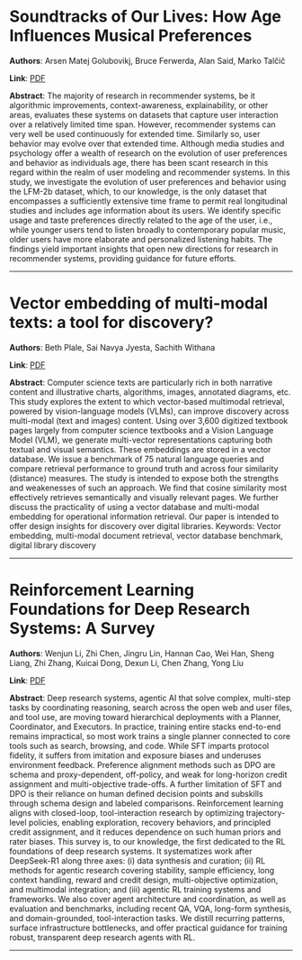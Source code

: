 # Soundtracks of Our Lives: How Age Influences Musical Preferences 

**Authors**: Arsen Matej Golubovikj, Bruce Ferwerda, Alan Said, Marko Talčič  

**Link**: [PDF](https://arxiv.org/pdf/2509.08337)  

**Abstract**: The majority of research in recommender systems, be it algorithmic improvements, context-awareness, explainability, or other areas, evaluates these systems on datasets that capture user interaction over a relatively limited time span. However, recommender systems can very well be used continuously for extended time. Similarly so, user behavior may evolve over that extended time. Although media studies and psychology offer a wealth of research on the evolution of user preferences and behavior as individuals age, there has been scant research in this regard within the realm of user modeling and recommender systems. In this study, we investigate the evolution of user preferences and behavior using the LFM-2b dataset, which, to our knowledge, is the only dataset that encompasses a sufficiently extensive time frame to permit real longitudinal studies and includes age information about its users. We identify specific usage and taste preferences directly related to the age of the user, i.e., while younger users tend to listen broadly to contemporary popular music, older users have more elaborate and personalized listening habits. The findings yield important insights that open new directions for research in recommender systems, providing guidance for future efforts. 

---
# Vector embedding of multi-modal texts: a tool for discovery? 

**Authors**: Beth Plale, Sai Navya Jyesta, Sachith Withana  

**Link**: [PDF](https://arxiv.org/pdf/2509.08216)  

**Abstract**: Computer science texts are particularly rich in both narrative content and illustrative charts, algorithms, images, annotated diagrams, etc. This study explores the extent to which vector-based multimodal retrieval, powered by vision-language models (VLMs), can improve discovery across multi-modal (text and images) content. Using over 3,600 digitized textbook pages largely from computer science textbooks and a Vision Language Model (VLM), we generate multi-vector representations capturing both textual and visual semantics. These embeddings are stored in a vector database. We issue a benchmark of 75 natural language queries and compare retrieval performance to ground truth and across four similarity (distance) measures. The study is intended to expose both the strengths and weakenesses of such an approach. We find that cosine similarity most effectively retrieves semantically and visually relevant pages. We further discuss the practicality of using a vector database and multi-modal embedding for operational information retrieval. Our paper is intended to offer design insights for discovery over digital libraries.
Keywords: Vector embedding, multi-modal document retrieval, vector database benchmark, digital library discovery 

---
# Reinforcement Learning Foundations for Deep Research Systems: A Survey 

**Authors**: Wenjun Li, Zhi Chen, Jingru Lin, Hannan Cao, Wei Han, Sheng Liang, Zhi Zhang, Kuicai Dong, Dexun Li, Chen Zhang, Yong Liu  

**Link**: [PDF](https://arxiv.org/pdf/2509.06733)  

**Abstract**: Deep research systems, agentic AI that solve complex, multi-step tasks by coordinating reasoning, search across the open web and user files, and tool use, are moving toward hierarchical deployments with a Planner, Coordinator, and Executors. In practice, training entire stacks end-to-end remains impractical, so most work trains a single planner connected to core tools such as search, browsing, and code. While SFT imparts protocol fidelity, it suffers from imitation and exposure biases and underuses environment feedback. Preference alignment methods such as DPO are schema and proxy-dependent, off-policy, and weak for long-horizon credit assignment and multi-objective trade-offs. A further limitation of SFT and DPO is their reliance on human defined decision points and subskills through schema design and labeled comparisons. Reinforcement learning aligns with closed-loop, tool-interaction research by optimizing trajectory-level policies, enabling exploration, recovery behaviors, and principled credit assignment, and it reduces dependence on such human priors and rater biases.
This survey is, to our knowledge, the first dedicated to the RL foundations of deep research systems. It systematizes work after DeepSeek-R1 along three axes: (i) data synthesis and curation; (ii) RL methods for agentic research covering stability, sample efficiency, long context handling, reward and credit design, multi-objective optimization, and multimodal integration; and (iii) agentic RL training systems and frameworks. We also cover agent architecture and coordination, as well as evaluation and benchmarks, including recent QA, VQA, long-form synthesis, and domain-grounded, tool-interaction tasks. We distill recurring patterns, surface infrastructure bottlenecks, and offer practical guidance for training robust, transparent deep research agents with RL. 

---
